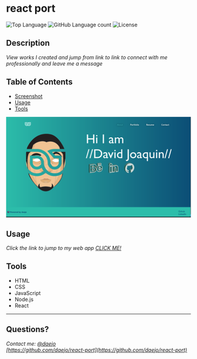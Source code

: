 # react port
  ![Top Language](https://img.shields.io/github/languages/top/daejo/react-port)
  ![GitHub Language count](https://img.shields.io/github/languages/count/daejo/react-port)
  ![License](https://img.shields.io/badge/license-MIT_License-green.svg)

  ## Description 

  _View works I created and jump from link to link to connect with me professionally and leave me a message_
 
  ## Table of Contents

  * [Screenshot](#screenshot)
  * [Usage](#usage)
  * [Tools](#tools)

  ![Screenshot](./src/assets/img/screenshot.png)

  ## Usage 

  _Click the link to jump to my web app [CLICK ME!](daejo.github.io/react-port)_ 

  ## Tools

  * HTML
  * CSS
  * JavaScript
  * Node.js
  * React


  ---
  ## Questions?
  _Contact me:_
  _[@daejo](github.com/daejo)_  
  _[https://github.com/daejo/react-port](https://github.com/daejo/react-port)_  
  
